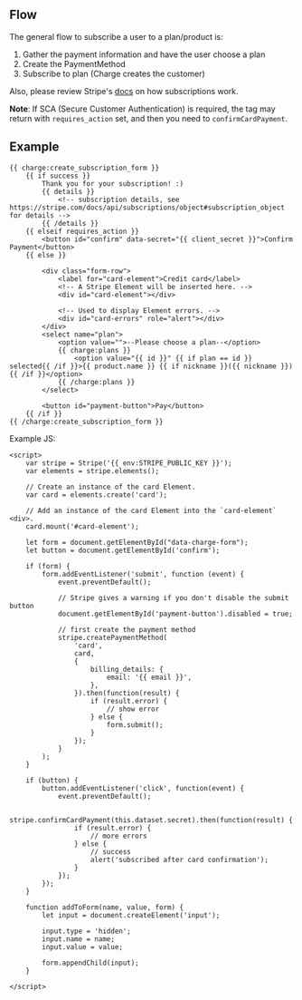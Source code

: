 ## Flow

The general flow to subscribe a user to a plan/product is:

1. Gather the payment information and have the user choose a plan
2. Create the PaymentMethod
3. Subscribe to plan (Charge creates the customer)

Also, please review Stripe's [docs](https://stripe.com/docs/billing/subscriptions/set-up-subscription) on how subscriptions work.

**Note**: If SCA (Secure Customer Authentication) is required, the tag may return with `requires_action` set, and then you need to `confirmCardPayment`. 

## Example

```
{{ charge:create_subscription_form }}
    {{ if success }}
        Thank you for your subscription! :)
        {{ details }}
            <!-- subscription details, see https://stripe.com/docs/api/subscriptions/object#subscription_object for details -->
        {{ /details }}
    {{ elseif requires_action }}
        <button id="confirm" data-secret="{{ client_secret }}">Confirm Payment</button>
    {{ else }}

        <div class="form-row">
            <label for="card-element">Credit card</label>
            <!-- A Stripe Element will be inserted here. -->
            <div id="card-element"></div>

            <!-- Used to display Element errors. -->
            <div id="card-errors" role="alert"></div>
        </div>
        <select name="plan">
            <option value="">--Please choose a plan--</option>
            {{ charge:plans }}
                <option value="{{ id }}" {{ if plan == id }} selected{{ /if }}>{{ product.name }} {{ if nickname }}({{ nickname }}){{ /if }}</option>
            {{ /charge:plans }}
        </select>

        <button id="payment-button">Pay</button>
    {{ /if }}
{{ /charge:create_subscription_form }}
```

Example JS:
```
<script>
    var stripe = Stripe('{{ env:STRIPE_PUBLIC_KEY }}');
    var elements = stripe.elements();

    // Create an instance of the card Element.
    var card = elements.create('card');

    // Add an instance of the card Element into the `card-element` <div>.
    card.mount('#card-element');

    let form = document.getElementById("data-charge-form");
    let button = document.getElementById('confirm');

    if (form) {
        form.addEventListener('submit', function (event) {
            event.preventDefault();

            // Stripe gives a warning if you don't disable the submit button
            document.getElementById('payment-button').disabled = true;

            // first create the payment method
            stripe.createPaymentMethod(
                'card',
                card,
                {
                    billing_details: {
                        email: '{{ email }}',
                    },
                }).then(function(result) {
                    if (result.error) {
                        // show error
                    } else {
                        form.submit();
                    }
                });
            }
        );
    }

    if (button) {
        button.addEventListener('click', function(event) {
            event.preventDefault();

            stripe.confirmCardPayment(this.dataset.secret).then(function(result) {
                if (result.error) {
                    // more errors
                } else {
                    // success
                    alert('subscribed after card confirmation');
                }
            });
        });
    }

    function addToForm(name, value, form) {
        let input = document.createElement('input');

        input.type = 'hidden';
        input.name = name;
        input.value = value;

        form.appendChild(input);
    }

</script>
```